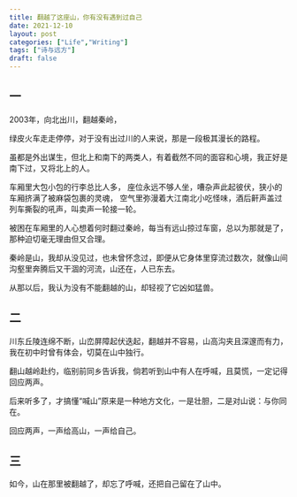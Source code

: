```yaml
---
title: 翻越了这座山，你有没有遇到过自己
date: 2021-12-10
layout: post
categories: ["Life","Writing"]
tags: ["诗与远方"]
draft: false
---
```


## 一

2003年，向北出川，翻越秦岭，

绿皮火车走走停停，对于没有出过川的人来说，那是一段极其漫长的路程。

虽都是外出谋生，但北上和南下的两类人，有着截然不同的面容和心境，我正好是南下过，又将北上的人。

车厢里大包小包的行李总比人多，
座位永远不够人坐，嘈杂声此起彼伏，狭小的车厢挤满了被麻袋包裹的灵魂，
空气里弥漫着大江南北小吃怪味，酒后鼾声盖过列车撕裂的吼声，叫卖声一轮接一轮。

被困在车厢里的人心想着何时翻过秦岭，每当有远山掠过车窗，总以为那就是了，那种迫切毫无理由但又合理。

秦岭是山，我却从没见过，也未曾怀念过，即便从它身体里穿流过数次，就像山间沟壑里奔腾后又干涸的河流，山还在，人已东去。

从那以后，我认为没有不能翻越的山，却轻视了它凶如猛兽。

## 二

川东丘陵连绵不断，山峦屏障起伏迭起，翻越并不容易，山高沟夹且深邃而有力，我在初中时曾有体会，切莫在山中独行。

翻山越岭赴约，临别前同乡告诉我，倘若听到山中有人在呼喊，且莫慌，一定记得回应两声。

后来听多了，才搞懂“喊山”原来是一种地方文化，一是壮胆，二是对山说：与你同在。

回应两声，一声给高山，一声给自己。

## 三

如今，山在那里被翻越了，却忘了呼喊，还把自己留在了山中。
